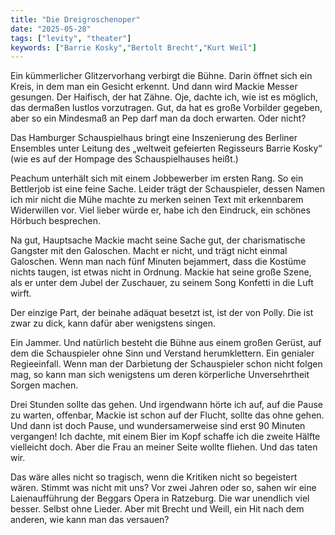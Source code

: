 ```yaml
---
title: "Die Dreigroschenoper"
date: "2025-05-28"
tags: ["levity", "theater"]
keywords: ["Barrie Kosky","Bertolt Brecht","Kurt Weil"]
---
```

Ein kümmerlicher Glitzervorhang verbirgt die Bühne. Darin öffnet sich ein Kreis, in dem man ein Gesicht erkennt. Und dann wird Mackie Messer gesungen. Der Haifisch, der hat Zähne. Oje, dachte ich, wie ist es möglich, das dermaßen lustlos vorzutragen. Gut, da hat es große Vorbilder gegeben, aber so ein Mindesmaß an Pep darf man da doch erwarten. Oder nicht?

Das Hamburger Schauspielhaus bringt eine Inszenierung des Berliner Ensembles unter Leitung des „weltweit gefeierten Regisseurs Barrie Kosky“ (wie es auf der Hompage des Schauspielhauses heißt.) 

Peachum unterhält sich mit einem Jobbewerber im ersten Rang. So ein Bettlerjob ist eine feine Sache. Leider trägt der Schauspieler, dessen Namen ich mir nicht die Mühe machte zu merken seinen Text mit erkennbarem Widerwillen vor. Viel lieber würde er, habe ich den Eindruck, ein schönes Hörbuch besprechen.

Na gut, Hauptsache Mackie macht seine Sache gut, der charismatische Gangster mit den Galoschen. Macht er nicht, und trägt nicht einmal Galoschen. Wenn man nach fünf Minuten bejammert, dass die Kostüme nichts taugen, ist etwas nicht in Ordnung. Mackie hat seine große Szene, als er unter dem Jubel der Zuschauer, zu seinem Song Konfetti in die Luft wirft.

Der einzige Part, der beinahe adäquat besetzt ist, ist der von Polly. Die ist zwar zu dick, kann dafür aber wenigstens singen. 

Ein Jammer. Und natürlich besteht die Bühne aus einem großen Gerüst, auf dem die Schauspieler ohne Sinn und Verstand herumklettern. Ein genialer Regieeinfall. Wenn man der Darbietung der Schauspieler schon nicht folgen mag, so kann man sich wenigstens um deren körperliche Unversehrtheit Sorgen machen.

Drei Stunden sollte das gehen. Und irgendwann hörte ich auf, auf die Pause zu warten, offenbar, Mackie ist schon auf der Flucht, sollte das ohne gehen. Und dann ist doch Pause, und wundersamerweise sind erst 90 Minuten vergangen! Ich dachte, mit einem Bier im Kopf schaffe ich die zweite Hälfte vielleicht doch. Aber die Frau an meiner Seite wollte fliehen. Und das taten wir.

Das wäre alles nicht so tragisch, wenn die Kritiken nicht so begeistert wären. Stimmt was nicht mit uns? Vor zwei Jahren oder so, sahen wir eine Laienaufführung der Beggars Opera in Ratzeburg. Die war unendlich viel besser. Selbst ohne Lieder. Aber mit Brecht und Weill, ein Hit nach dem anderen, wie kann man das versauen?

